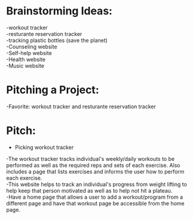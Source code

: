 # Brainstorming Ideas:  
-workout tracker  
-resturante reservation tracker  
-tracking plastic bottles (save the planet)  
-Counseling website  
-Self-help website  
-Health website  
-Music website  

# Pitching a Project:  
-Favorite:  workout tracker and resturante reservation tracker  

# Pitch:  
* Picking workout tracker

-The workout tracker tracks individual's weekly/daily workouts to be performed as well as the required reps and sets of each exercise. Also includes a page that lists exercises and informs the user how to perform each   exercise.     
-This website helps to track an individual's progress from weight lifting to help keep that person motivated as well as to help not hit a plateau.  
-Have a home page that allows a user to add a workout/program from a different page and have that workout page be accessible from the home page.  
